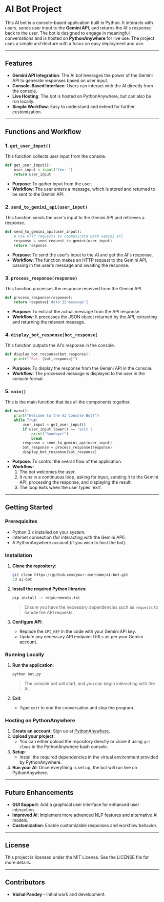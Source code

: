 # AI Bot Project

This AI bot is a console-based application built in Python. It interacts with users, sends user input to the **Gemini API**, and returns the AI's response back to the user. The bot is designed to engage in meaningful conversations and is hosted on **PythonAnywhere** for live use. The project uses a simple architecture with a focus on easy deployment and use.

---

## Features

- **Gemini API Integration**: The AI bot leverages the power of the Gemini API to generate responses based on user input.
- **Console-Based Interface**: Users can interact with the AI directly from the console.
- **Live Hosting**: The bot is hosted on PythonAnywhere, but can also be run locally.
- **Simple Workflow**: Easy to understand and extend for further customization.

---

## Functions and Workflow

### 1. `get_user_input()`
This function collects user input from the console.
```python
def get_user_input():
    user_input = input("You: ")
    return user_input
```
- **Purpose**: To gather input from the user.
- **Workflow**: The user enters a message, which is stored and returned to be sent to the Gemini API.

### 2. `send_to_gemini_api(user_input)`
This function sends the user's input to the Gemini API and retrieves a response.
```python
def send_to_gemini_api(user_input):
    # Use HTTP requests to communicate with Gemini API
    response = send_request_to_gemini(user_input)
    return response
```
- **Purpose**: To send the user's input to the AI and get the AI's response.
- **Workflow**: The function makes an HTTP request to the Gemini API, passing in the user's message and awaiting the response.

### 3. `process_response(response)`
This function processes the response received from the Gemini API.
```python
def process_response(response):
    return response['data']['message']
```
- **Purpose**: To extract the actual message from the API response.
- **Workflow**: It processes the JSON object returned by the API, extracting and returning the relevant message.

### 4. `display_bot_response(bot_response)`
This function outputs the AI's response in the console.
```python
def display_bot_response(bot_response):
    print(f"Bot: {bot_response}")
```
- **Purpose**: To display the response from the Gemini API in the console.
- **Workflow**: The processed message is displayed to the user in the console format.

### 5. `main()`
This is the main function that ties all the components together.
```python
def main():
    print("Welcome to the AI Console Bot!")
    while True:
        user_input = get_user_input()
        if user_input.lower() == 'exit':
            print("Goodbye!")
            break
        response = send_to_gemini_api(user_input)
        bot_response = process_response(response)
        display_bot_response(bot_response)
```
- **Purpose**: To control the overall flow of the application.
- **Workflow**:
  1. The bot welcomes the user.
  2. It runs in a continuous loop, asking for input, sending it to the Gemini API, processing the response, and displaying the result.
  3. The loop exits when the user types 'exit'.

---

## Getting Started

### Prerequisites
- Python 3.x installed on your system.
- Internet connection (for interacting with the Gemini API).
- A PythonAnywhere account (if you wish to host the bot).

### Installation

1. **Clone the repository**:
   ```bash
   git clone https://github.com/your-username/ai-bot.git
   cd ai-bot
   ```

2. **Install the required Python libraries**:
   ```bash
   pip install -r requirements.txt
   ```
   > Ensure you have the necessary dependencies such as `requests` to handle the API requests.

3. **Configure API**:
   - Replace the `API_KEY` in the code with your Gemini API key.
   - Update any necessary API endpoint URLs as per your Gemini account.

### Running Locally

1. **Run the application**:
   ```bash
   python bot.py
   ```
   > The console bot will start, and you can begin interacting with the AI.

2. **Exit**:
   - Type `exit` to end the conversation and stop the program.

### Hosting on PythonAnywhere

1. **Create an account**: Sign up at [PythonAnywhere](https://www.pythonanywhere.com/).
2. **Upload your project**:
   - You can either upload the repository directly or clone it using `git clone` in the PythonAnywhere bash console.
3. **Setup**:
   - Install the required dependencies in the virtual environment provided by PythonAnywhere.
4. **Run your AI**: Once everything is set up, the bot will run live on PythonAnywhere.

---

## Future Enhancements

- **GUI Support**: Add a graphical user interface for enhanced user interaction.
- **Improved AI**: Implement more advanced NLP features and alternative AI models.
- **Customization**: Enable customizable responses and workflow behavior.

---

## License

This project is licensed under the MIT License. See the LICENSE file for more details.

---

## Contributors

- **Vishal Pandey** - Initial work and development.
